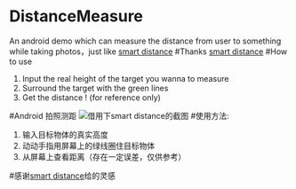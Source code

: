 # DistanceMeasure
An android demo which can measure the distance from user to something while taking photos，just like [smart distance](http://www.wandoujia.com/apps/kr.sira.distance)
#Thanks
[smart distance](http://www.wandoujia.com/apps/kr.sira.distance)
#How to use
1. Input the real height of the target you wanna to measure
2. Surround the target with the green lines
3. Get the distance ! (for reference only)



#Android 拍照测距
![借用下smart distance的截图](https://github.com/shixinzhang/DistanceMeasure/blob/master/guide_img.jpeg)
#使用方法:
 1. 输入目标物体的真实高度
 2. 动动手指用屏幕上的绿线圈住目标物体
 3. 从屏幕上查看距离（存在一定误差，仅供参考）
 
#感谢[smart distance](http://www.wandoujia.com/apps/kr.sira.distance)给的灵感
